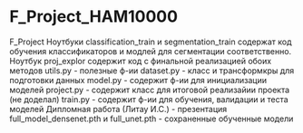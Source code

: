 # F_Project_HAM10000
F_Project
Ноутбуки classification_train и segmentation_train содержат код обучения классификаторов и модлей для сегментации соответственно.
Ноутбук proj_explor содержит код с финальной реализацией обоих методов
utils.py - полезные ф-ии
dataset.py - класс и трансформкры для подготовки данных
model.py - содержит ф-ии для инициализации моделей
project.py - содержит класс для итоговой реализайии проекта (не доделал)
train.py - содержит ф-ии для обучения, валидации и теста моделей
Дипломная работа (Литау И.С.) - презентация
full_model_densenet.pth и full_unet.pth - сохраненные обученные модели

